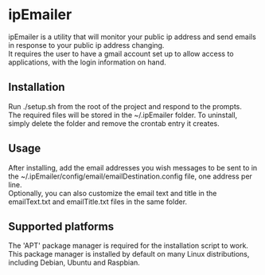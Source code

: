 # ipEmailer
ipEmailer is a utility that will monitor your public ip address and send emails in response to your public ip address changing.  
It requires the user to have a gmail account set up to allow access to applications, with the login information on hand.

## Installation
Run ./setup.sh from the root of the project and respond to the prompts.  
The required files will be stored in the ~/.ipEmailer folder.
To uninstall, simply delete the folder and remove the crontab entry it creates.

## Usage
After installing, add the email addresses you wish messages to be sent to in the ~/.ipEmailer/config/email/emailDestination.config file, one address per line.  
Optionally, you can also customize the email text and title in the emailText.txt and emailTitle.txt files in the same folder.

## Supported platforms
The 'APT' package manager is required for the installation script to work. 
This package manager is installed by default on many Linux distributions, including Debian, Ubuntu and Raspbian.